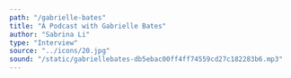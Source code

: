 ```yaml
---
path: "/gabrielle-bates"
title: "A Podcast with Gabrielle Bates"
author: "Sabrina Li"
type: "Interview"
source: "../icons/20.jpg"
sound: "/static/gabriellebates-db5ebac00ff4ff74559cd27c182283b6.mp3"
---
```

